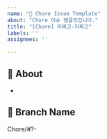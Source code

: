 ```yaml
---
name: "🧹 Chore Issue Template"
about: "Chore 이슈 템플릿입니다."
title: "[Chore] 어쩌고-저쩌고"
labels: ''
assignees: ''

---
```


## 🧹 About
<!-- 해당 이슈에서 할 작업에 대해 설명해 주세요. -->
* 

## 🌲 Branch Name
<!-- 해당 이슈와 관련된 작업을 진행할 브랜치명을 작성해 주세요. -->
Chore/#?-
